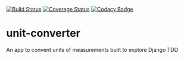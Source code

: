 [![Build Status](https://travis-ci.com/ChegeBryan/unit-converter.svg?branch=master)](https://travis-ci.com/ChegeBryan/unit-converter) [![Coverage Status](https://coveralls.io/repos/github/ChegeBryan/unit-converter/badge.svg?branch=master)](https://coveralls.io/github/ChegeBryan/unit-converter?branch=master) [![Codacy Badge](https://app.codacy.com/project/badge/Grade/e198229637b14e4e82f497232b598119)](https://www.codacy.com/manual/ChegeBryan/unit-converter?utm_source=github.com&utm_medium=referral&utm_content=ChegeBryan/unit-converter&utm_campaign=Badge_Grade)

# unit-converter

An app to convent units of measurements built to explore Django TDD

